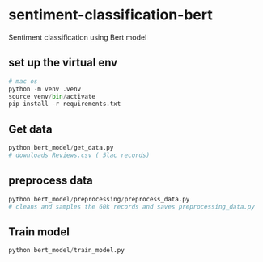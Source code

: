 # sentiment-classification-bert
Sentiment classification using Bert model

## set up the virtual env
```python
# mac os 
python -m venv .venv
source venv/bin/activate
pip install -r requirements.txt
```

## Get data 
```python
python bert_model/get_data.py
# downloads Reviews.csv ( 5lac records)
```
## preprocess data 
```python
python bert_model/preprocessing/preprocess_data.py
# cleans and samples the 60k records and saves preprocessing_data.py
```
## Train model 
```python
python bert_model/train_model.py
```
